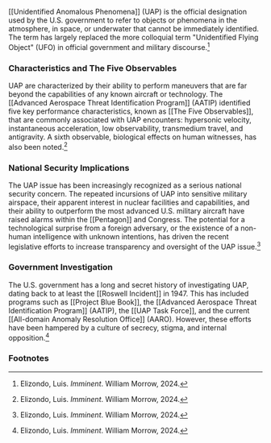 [[Unidentified Anomalous Phenomena]] (UAP) is the official designation used by the U.S. government to refer to objects or phenomena in the atmosphere, in space, or underwater that cannot be immediately identified. The term has largely replaced the more colloquial term "Unidentified Flying Object" (UFO) in official government and military discourse.[^1]

### Characteristics and The Five Observables

UAP are characterized by their ability to perform maneuvers that are far beyond the capabilities of any known aircraft or technology. The [[Advanced Aerospace Threat Identification Program]] (AATIP) identified five key performance characteristics, known as [[The Five Observables]], that are commonly associated with UAP encounters: hypersonic velocity, instantaneous acceleration, low observability, transmedium travel, and antigravity. A sixth observable, biological effects on human witnesses, has also been noted.[^1]

### National Security Implications

The UAP issue has been increasingly recognized as a serious national security concern. The repeated incursions of UAP into sensitive military airspace, their apparent interest in nuclear facilities and capabilities, and their ability to outperform the most advanced U.S. military aircraft have raised alarms within the [[Pentagon]] and Congress. The potential for a technological surprise from a foreign adversary, or the existence of a non-human intelligence with unknown intentions, has driven the recent legislative efforts to increase transparency and oversight of the UAP issue.[^1]

### Government Investigation

The U.S. government has a long and secret history of investigating UAP, dating back to at least the [[Roswell Incident]] in 1947. This has included programs such as [[Project Blue Book]], the [[Advanced Aerospace Threat Identification Program]] (AATIP), the [[UAP Task Force]], and the current [[All-domain Anomaly Resolution Office]] (AARO). However, these efforts have been hampered by a culture of secrecy, stigma, and internal opposition.[^1]

### Footnotes
[^1]: Elizondo, Luis. *Imminent*. William Morrow, 2024.
